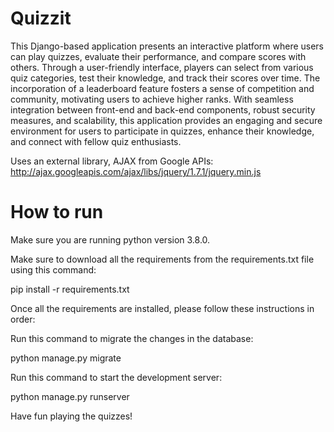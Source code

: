 # Quizzit
This Django-based application presents an interactive platform where users can play quizzes, evaluate their performance, and compare scores with others. Through a user-friendly interface, players can select from various quiz categories, test their knowledge, and track their scores over time. The incorporation of a leaderboard feature fosters a sense of competition and community, motivating users to achieve higher ranks. With seamless integration between front-end and back-end components, robust security measures, and scalability, this application provides an engaging and secure environment for users to participate in quizzes, enhance their knowledge, and connect with fellow quiz enthusiasts.

Uses an external library, AJAX from Google APIs:
http://ajax.googleapis.com/ajax/libs/jquery/1.7.1/jquery.min.js

# How to run

Make sure you are running python version 3.8.0.

Make sure to download all the requirements from the requirements.txt file using this command:

pip install -r requirements.txt

Once all the requirements are installed, please follow these instructions in order:

Run this command to migrate the changes in the database:

python manage.py migrate

Run this command to start the development server:

python manage.py runserver

Have fun playing the quizzes!

